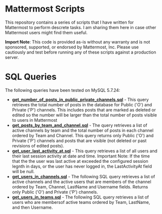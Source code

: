 # Mattermost Scripts

This repository contains a series of scripts that I have written for Mattermost to perform descrete tasks. I am sharing them here in case other Mattermost users might find them useful.

**Import Note**: This code is provided as-is without any warranty and is not sponsored, supported, or endorsed by Mattermost, Inc. Please use cautiously and test before running any of these scripts against a production server.

# SQL Queries

The following queries have been tested on MySQL 5.7.24:

* **[get_number_of_posts_in_public_private_channels.sql](get_number_of_posts_in_public_private_channels.sql)** - This query retrieves the total number of posts in the database for Public ('O') and Private ('P') channels. This includes posts that are marked as deleted or edited so the number will be larger than the total number of posts visible to users in Mattermost
* **[get_posts_by_team_and_channel.sql](get_posts_by_team_and_channel.sql)** - The query retrieves a list of active channels by team and the total number of posts in each channel ordered by Team and Channel. This query returns only Public ('O') and Private ('P') channels and posts that are visible (not deleted or past revisions of edited posts).
* **[get_user_last_activity_at.sql](get_user_last_activity_at.sql)** - This query retrieves a list of all users and their last session activity at date and time. Important Note: If the time that the the user was last active at exceeded the configured session legnth in days, or the user has never logged in, the LastActivityAt field will be null.
* **[get_users_in_channels.sql](get_users_in_channels.sql)** - The following SQL query retrieves a list of active channels and the active users that are members of the channel ordered by Team, Channel, LastName and Username fields. Returns only Public ('O') and Private ('P') channels.
* **[get_users_in_teams.sql](get_users_in_teams.sql)** - The following SQL query retrieves a list of users who are membersof active teams ordered by Team, LastName, and then Username.
